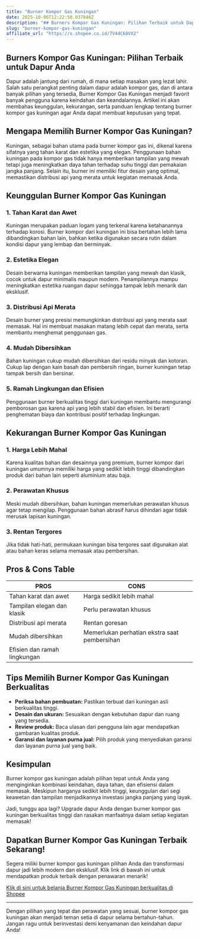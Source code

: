 ```yaml
---
title: "Burner Kompor Gas Kuningan"
date: 2025-10-06T12:22:50.037846Z
description: "## Burners Kompor Gas Kuningan: Pilihan Terbaik untuk Dapur Anda..."
slug: "burner-kompor-gas-kuningan"
affiliate_url: "https://s.shopee.co.id/7V44C68VX2"
---
```

## Burners Kompor Gas Kuningan: Pilihan Terbaik untuk Dapur Anda

Dapur adalah jantung dari rumah, di mana setiap masakan yang lezat lahir. Salah satu perangkat penting dalam dapur adalah kompor gas, dan di antara banyak pilihan yang tersedia, Burner Kompor Gas Kuningan menjadi favorit banyak pengguna karena keindahan dan keandalannya. Artikel ini akan membahas keunggulan, kekurangan, serta panduan lengkap tentang burner kompor gas kuningan agar Anda dapat membuat keputusan yang tepat.

## Mengapa Memilih Burner Kompor Gas Kuningan?

Kuningan, sebagai bahan utama pada burner kompor gas ini, dikenal karena sifatnya yang tahan karat dan estetika yang elegan. Penggunaan bahan kuningan pada kompor gas tidak hanya memberikan tampilan yang mewah tetapi juga meningkatkan daya tahan terhadap suhu tinggi dan pemakaian jangka panjang. Selain itu, burner ini memiliki fitur desain yang optimal, memastikan distribusi api yang merata untuk kegiatan memasak Anda.

## Keunggulan Burner Kompor Gas Kuningan

### 1. Tahan Karat dan Awet

Kuningan merupakan paduan logam yang terkenal karena ketahanannya terhadap korosi. Burner kompor dari kuningan ini bisa bertahan lebih lama dibandingkan bahan lain, bahkan ketika digunakan secara rutin dalam kondisi dapur yang lembap dan berminyak.

### 2. Estetika Elegan

Desain berwarna kuningan memberikan tampilan yang mewah dan klasik, cocok untuk dapur minimalis maupun modern. Penampilannya mampu meningkatkan estetika ruangan dapur sehingga tampak lebih menarik dan eksklusif.

### 3. Distribusi Api Merata

Desain burner yang presisi memungkinkan distribusi api yang merata saat memasak. Hal ini membuat masakan matang lebih cepat dan merata, serta membantu menghemat penggunaan gas.

### 4. Mudah Dibersihkan

Bahan kuningan cukup mudah dibersihkan dari residu minyak dan kotoran. Cukup lap dengan kain basah dan pembersih ringan, burner kuningan tetap tampak bersih dan bersinar.

### 5. Ramah Lingkungan dan Efisien

Penggunaan burner berkualitas tinggi dari kuningan membantu mengurangi pemborosan gas karena api yang lebih stabil dan efisien. Ini berarti penghematan biaya dan kontribusi positif terhadap lingkungan.

## Kekurangan Burner Kompor Gas Kuningan

### 1. Harga Lebih Mahal

Karena kualitas bahan dan desainnya yang premium, burner kompor dari kuningan umumnya memiliki harga yang sedikit lebih tinggi dibandingkan produk dari bahan lain seperti aluminium atau baja.

### 2. Perawatan Khusus

Meski mudah dibersihkan, bahan kuningan memerlukan perawatan khusus agar tetap mengilap. Penggunaan bahan abrasif harus dihindari agar tidak merusak lapisan kuningan.

### 3. Rentan Tergores

Jika tidak hati-hati, permukaan kuningan bisa tergores saat digunakan alat atau bahan keras selama memasak atau pembersihan.

## Pros & Cons Table

| PROS | CONS |
|-----------------------------|------------------------------|
| Tahan karat dan awet        | Harga sedikit lebih mahal  |
| Tampilan elegan dan klasik  | Perlu perawatan khusus    |
| Distribusi api merata       | Rentan goresan             |
| Mudah dibersihkan          | Memerlukan perhatian ekstra saat pembersihan |
| Efisien dan ramah lingkungan |                          |

## Tips Memilih Burner Kompor Gas Kuningan Berkualitas

- **Periksa bahan pembuatan:** Pastikan terbuat dari kuningan asli berkualitas tinggi.
- **Desain dan ukuran:** Sesuaikan dengan kebutuhan dapur dan ruang yang tersedia.
- **Review produk:** Baca ulasan dari pengguna lain agar mendapatkan gambaran kualitas produk.
- **Garansi dan layanan purna jual:** Pilih produk yang menyediakan garansi dan layanan purna jual yang baik.

## Kesimpulan

Burner kompor gas kuningan adalah pilihan tepat untuk Anda yang menginginkan kombinasi keindahan, daya tahan, dan efisiensi dalam memasak. Meskipun harganya sedikit lebih tinggi, keunggulan dari segi keawetan dan tampilan menjadikannya investasi jangka panjang yang layak.

Jadi, tunggu apa lagi? Upgrade dapur Anda dengan burner kompor gas kuningan berkualitas tinggi dan rasakan manfaatnya dalam setiap kegiatan memasak!

## Dapatkan Burner Kompor Gas Kuningan Terbaik Sekarang!

Segera miliki burner kompor gas kuningan pilihan Anda dan transformasi dapur jadi lebih modern dan eksklusif. Klik link di bawah ini untuk mendapatkan produk terbaik dengan penawaran menarik!

[Klik di sini untuk belanja Burner Kompor Gas Kuningan berkualitas di Shopee](https://s.shopee.co.id/7V44C68VX2)

---

Dengan pilihan yang tepat dan perawatan yang sesuai, burner kompor gas kuningan akan menjadi teman setia di dapur selama bertahun-tahun. Jangan ragu untuk berinvestasi demi kenyamanan dan keindahan dapur Anda!